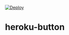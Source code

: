 <a href="https://www.heroku.com/deploy/?template=https://github.com/choudharydks/heroku-button"><img src="https://www.herokucdn.com/deploy/button.png" alt="Deploy">
</a>

heroku-button
=============
